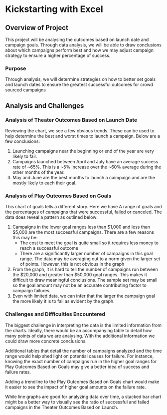 # Kickstarting with Excel

## Overview of Project
This project will be analysing the outcomes based on launch date and campaign goals. Through data analysis, we will be able to draw conclusions about which campaigns perform best and how we may adjust campaign strategy to ensure a higher percentage of success.

### Purpose
Through analysis, we will determine strategies on how to better set goals and launch dates to ensure the greatest successful outcomes for crowd sourced campaigns

## Analysis and Challenges

### Analysis of Theater Outcomes Based on Launch Date

Reviewing the chart, we see a few obvious trends. These can be used to help determine the best and worst times to launch a campaign. Below are a few conclusions:

1. Launching campaigns near the beginning or end of the year are very likely to fail.
2. Campaigns launched between April and July have an average success rate of ~65%. This is a ~5% increase over the ~60% average during the other months of the year.
3. May and June are the best months to launch a caimpaign and are the mostly likely to each their goal.

### Analysis of Play Outcomes Based on Goals

This chart of goals tells a different story. Here we have A range of goals and the percentages of campaigns that were successful, failed or canceled. The data does reveal a pattern as outlined below:

1. Campaigns in the lower goal ranges less than $1,000 and less than $5,000 are the most successful campaigns. There are a few reasons this may be:
    - The cost to meet the goal is quite small so it requires less money to reach a successful outcome
    - There are a significantly larger number of campaigns in this goal range. The data may be averaging out to a norm given the larger set of points. However, this is not obvious in the graph
2. From the graph, it is hard to tell the number of campaigns run between the $20,000 and greater than $50,000 goal ranges. This makes it difficult to draw meaningful conclusions. The sample set may be small so the goal amount may not be an accurate contributing factor to campaign failures.
3. Even with limited data, we can infer that the larger the campaign goal the more likely it is to fail as evident by the graph.

### Challenges and Difficulties Encountered

The biggest challenge in interpreting the data is the limited information from the charts. Ideally, there would be an accompanying table to detail how many points of data we are analysing. With the additional information we could draw more concrete conclusions.

Additional tables that detail the number of campaigns analyzed and the time range would help shed light on potential causes for failure. For instance, knowing the exact number of campaigns run in the higher goal ranges for Play Outcomes Based on Goals may give a better idea of success and failure rates.

Adding a trendline to the Play Outcomes Based on Goals chart would make it easier to see the impact of higher goal amounts on the failure rate.

While line graphs are good for analyzing data over time, a stacked bar chart might be a better way to visually see the ratio of successful and failed campaigns in the Theater Outcomes Based on Launch.